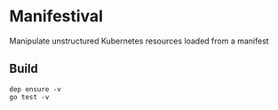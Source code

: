 # Manifestival

Manipulate unstructured Kubernetes resources loaded from a manifest

## Build

    dep ensure -v
    go test -v
